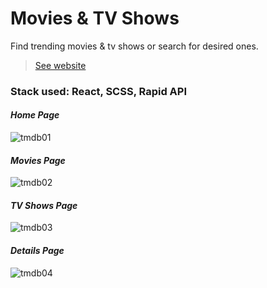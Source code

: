 # Movies & TV Shows

Find trending movies & tv shows or search for desired ones.

> [See website](https://movies-and-tvs.web.app/)

### Stack used: React, SCSS, Rapid API

#### *Home Page*

![tmdb01](https://user-images.githubusercontent.com/46372998/178101545-63eb97ac-4551-4ea2-9d20-4ff692875e03.png)

#### *Movies Page*

![tmdb02](https://user-images.githubusercontent.com/46372998/178101548-a507a3ac-c5c9-4bc4-b0c0-80f4bc8095b6.png)

#### *TV Shows Page*

![tmdb03](https://user-images.githubusercontent.com/46372998/178101549-58747ba9-d6e7-45c7-8820-67659e1cab56.png)

#### *Details Page*

![tmdb04](https://user-images.githubusercontent.com/46372998/178101550-b58b092d-5cb3-483b-9124-3454287b426a.png)

